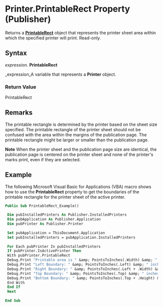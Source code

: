 
# Printer.PrintableRect Property (Publisher)

Returns a  **[PrintableRect](fd99e9d4-81d9-63ae-78ca-f7a16b031239.md)** object that represents the printer sheet area within which the specified printer will print. Read-only.


## Syntax

 _expression_. **PrintableRect**

 _expression_A variable that represents a  **Printer** object.


### Return Value

PrintableRect


## Remarks

The printable rectangle is determined by the printer based on the sheet size specified. The printable rectangle of the printer sheet should not be confused with the area within the margins of the publication page. The printable rectangle might be larger or smaller than the publication page.


 **Note**  When the printer sheet and the publication page size are identical, the publication page is centered on the printer sheet and none of the printer's marks print, even if they are selected.


## Example

The following Microsoft Visual Basic for Applications (VBA) macro shows how to use the  **PrintableRect** property to get the boundaries of the printable rectangle for the printer sheet of the active printer.


```vb
Public Sub PrintableRect_Example() 
 
 Dim pubInstalledPrinters As Publisher.InstalledPrinters 
 Dim pubApplication As Publisher.Application 
 Dim pubPrinter As Publisher.Printer 
 
 Set pubApplication = ThisDocument.Application 
 Set pubInstalledPrinters = pubApplication.InstalledPrinters 
 
 For Each pubPrinter In pubInstalledPrinters 
 If pubPrinter.IsActivePrinter Then 
 With pubPrinter.PrintableRect 
 Debug.Print "Printable area is " &amp; PointsToInches(.Width) &amp; " by " &amp; PointsToInches(.Height) &amp; " inches." 
 Debug.Print "Left Boundary: " &amp; PointsToInches(.Left) &amp; " inches (from left)." 
 Debug.Print "Right Boundary: " &amp; PointsToInches(.Left + .Width) &amp; " inches (from left)." 
 Debug.Print "Top Boundary: " &amp; PointsToInches(.Top) &amp; " inches(from top)." 
 Debug.Print "Bottom Boundary: " &amp; PointsToInches(.Top + .Height) &amp; " inches (from top)." 
 End With 
 End If 
 Next 
 
End Sub 

```

